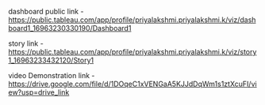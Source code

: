 dashboard public link -https://public.tableau.com/app/profile/priyalakshmi.priyalakshmi.k/viz/dashboard1_16963230330190/Dashboard1


story link -https://public.tableau.com/app/profile/priyalakshmi.priyalakshmi.k/viz/story1_16963233432120/Story1



video Demonstration link - https://drive.google.com/file/d/1DOqeC1xVENGaA5KJJdDqWm1s1ztXcuFI/view?usp=drive_link
